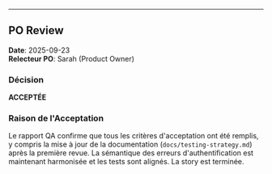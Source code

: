 ---

## PO Review

**Date**: 2025-09-23  
**Relecteur PO**: Sarah (Product Owner)

### Décision
**ACCEPTÉE**

### Raison de l'Acceptation
Le rapport QA confirme que tous les critères d'acceptation ont été remplis, y compris la mise à jour de la documentation (`docs/testing-strategy.md`) après la première revue. La sémantique des erreurs d'authentification est maintenant harmonisée et les tests sont alignés. La story est terminée.